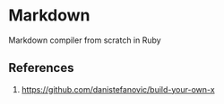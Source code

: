 Markdown
========

Markdown compiler from scratch in Ruby

## References

  1. https://github.com/danistefanovic/build-your-own-x
